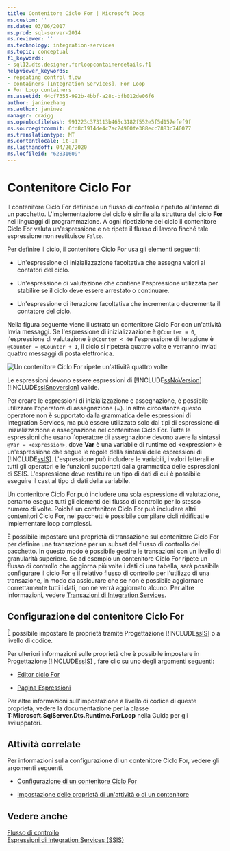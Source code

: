 ```yaml
---
title: Contenitore Ciclo For | Microsoft Docs
ms.custom: ''
ms.date: 03/06/2017
ms.prod: sql-server-2014
ms.reviewer: ''
ms.technology: integration-services
ms.topic: conceptual
f1_keywords:
- sql12.dts.designer.forloopcontainerdetails.f1
helpviewer_keywords:
- repeating control flow
- containers [Integration Services], For Loop
- For Loop containers
ms.assetid: 44cf7355-992b-4bbf-a28c-bfb012de06f6
author: janinezhang
ms.author: janinez
manager: craigg
ms.openlocfilehash: 991223c373113b465c3182f552e5f5d157efef9f
ms.sourcegitcommit: 6fd8c1914de4c7ac24900fe388ecc7883c740077
ms.translationtype: MT
ms.contentlocale: it-IT
ms.lasthandoff: 04/26/2020
ms.locfileid: "62831609"
---
```

# <a name="for-loop-container"></a>Contenitore Ciclo For
  Il contenitore Ciclo For definisce un flusso di controllo ripetuto all'interno di un pacchetto. L'implementazione del ciclo è simile alla struttura del ciclo **For** nei linguaggi di programmazione. A ogni ripetizione del ciclo il contenitore Ciclo For valuta un'espressione e ne ripete il flusso di lavoro finché tale espressione non restituisce `False`.  
  
 Per definire il ciclo, il contenitore Ciclo For usa gli elementi seguenti:  
  
-   Un'espressione di inizializzazione facoltativa che assegna valori ai contatori del ciclo.  
  
-   Un'espressione di valutazione che contiene l'espressione utilizzata per stabilire se il ciclo deve essere arrestato o continuare.  
  
-   Un'espressione di iterazione facoltativa che incrementa o decrementa il contatore del ciclo.  
  
 Nella figura seguente viene illustrato un contenitore Ciclo For con un'attività Invia messaggi. Se l'espressione di inizializzazione è `@Counter = 0`, l'espressione di valutazione è `@Counter < 4`e l'espressione di iterazione è `@Counter = @Counter + 1`, il ciclo si ripeterà quattro volte e verranno inviati quattro messaggi di posta elettronica.  
  
 ![Un contenitore Ciclo For ripete un'attività quattro volte](../media/ssis-forloop.gif "Un contenitore Ciclo For ripete un'attività quattro volte")  
  
 Le espressioni devono essere espressioni di [!INCLUDE[ssNoVersion](../../includes/ssnoversion-md.md)] [!INCLUDE[ssISnoversion](../../includes/ssisnoversion-md.md)] valide.  
  
 Per creare le espressioni di inizializzazione e assegnazione, è possibile utilizzare l'operatore di assegnazione (=). In altre circostanze questo operatore non è supportato dalla grammatica delle espressioni di Integration Services, ma può essere utilizzato solo dai tipi di espressione di inizializzazione e assegnazione nel contenitore Ciclo For. Tutte le espressioni che usano l'operatore di assegnazione devono avere la sintassi `@Var = <expression>`, dove **Var** è una variabile di runtime ed \<expression> è un'espressione che segue le regole della sintassi delle espressioni di [!INCLUDE[ssIS](../../../includes/ssis-md.md)]. L'espressione può includere le variabili, i valori letterali e tutti gli operatori e le funzioni supportati dalla grammatica delle espressioni di SSIS. L'espressione deve restituire un tipo di dati di cui è possibile eseguire il cast al tipo di dati della variabile.  
  
 Un contenitore Ciclo For può includere una sola espressione di valutazione, pertanto esegue tutti gli elementi del flusso di controllo per lo stesso numero di volte. Poiché un contenitore Ciclo For può includere altri contenitori Ciclo For, nei pacchetti è possibile compilare cicli nidificati e implementare loop complessi.  
  
 È possibile impostare una proprietà di transazione sul contenitore Ciclo For per definire una transazione per un subset del flusso di controllo del pacchetto. In questo modo è possibile gestire le transazioni con un livello di granularità superiore. Se ad esempio un contenitore Ciclo For ripete un flusso di controllo che aggiorna più volte i dati di una tabella, sarà possibile configurare il ciclo For e il relativo flusso di controllo per l'utilizzo di una transazione, in modo da assicurare che se non è possibile aggiornare correttamente tutti i dati, non ne verrà aggiornato alcuno. Per altre informazioni, vedere [Transazioni di Integration Services](../integration-services-transactions.md).  
  
## <a name="configuration-of-the-for-loop-container"></a>Configurazione del contenitore Ciclo For  
 È possibile impostare le proprietà tramite Progettazione [!INCLUDE[ssIS](../../../includes/ssis-md.md)] o a livello di codice.  
  
 Per ulteriori informazioni sulle proprietà che è possibile impostare in Progettazione [!INCLUDE[ssIS](../../../includes/ssis-md.md)] , fare clic su uno degli argomenti seguenti:  
  
-   [Editor ciclo For](../for-loop-editor.md)  
  
-   [Pagina Espressioni](../expressions/expressions-page.md)  
  
 Per altre informazioni sull'impostazione a livello di codice di queste proprietà, vedere la documentazione per la classe **T:Microsoft.SqlServer.Dts.Runtime.ForLoop** nella Guida per gli sviluppatori.  
  
## <a name="related-tasks"></a>Attività correlate  
 Per informazioni sulla configurazione di un contenitore Ciclo For, vedere gli argomenti seguenti.  
  
-   [Configurazione di un contenitore Ciclo For](for-loop-container.md)  
  
-   [Impostazione delle proprietà di un'attività o di un contenitore](../set-the-properties-of-a-task-or-container.md)  
  
## <a name="see-also"></a>Vedere anche  
 [Flusso di controllo](control-flow.md)   
 [Espressioni di Integration Services &#40;SSIS&#41;](../expressions/integration-services-ssis-expressions.md)  
  
  
